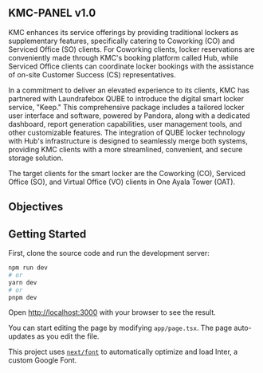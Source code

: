 ## KMC-PANEL v1.0

KMC enhances its service offerings by providing traditional lockers as supplementary features, specifically catering to Coworking (CO) and Serviced Office (SO) clients. For Coworking clients, locker reservations are conveniently made through KMC's booking platform called Hub, while Serviced Office clients can coordinate locker bookings with the assistance of on-site Customer Success (CS) representatives.

In a commitment to deliver an elevated experience to its clients, KMC has partnered with Laundrafebox QUBE to introduce the digital smart locker service, "Keep." This comprehensive package includes a tailored locker user interface and software, powered by Pandora, along with a dedicated dashboard, report generation capabilities, user management tools, and other customizable features. The integration of QUBE locker technology with Hub's infrastructure is designed to seamlessly merge both systems, providing KMC clients with a more streamlined, convenient, and secure storage solution.

The target clients for the smart locker are the Coworking (CO), Serviced Office (SO), and Virtual Office (VO) clients in One Ayala Tower (OAT).

## Objectives

## Getting Started

First, clone the source code and run the development server:

```bash
npm run dev
# or
yarn dev
# or
pnpm dev
```

Open [http://localhost:3000](http://localhost:3000) with your browser to see the result.

You can start editing the page by modifying `app/page.tsx`. The page auto-updates as you edit the file.

This project uses [`next/font`](https://nextjs.org/docs/basic-features/font-optimization) to automatically optimize and load Inter, a custom Google Font.
